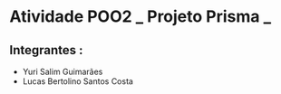 # Atividade POO2 _ Projeto Prisma _
## Integrantes :
* Yuri Salim Guimarães
* Lucas Bertolino Santos Costa
